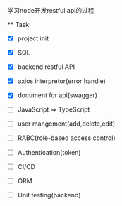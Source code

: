 学习node开发restful api的过程

** Task:
- [x] project init
- [x] SQL
- [x] backend restful API 
- [x] axios interpretor(error handle)
- [x] document for api(swagger)
- [ ] JavaScript => TypeScript
- [ ] user mangement(add,delete,edit)
- [ ] RABC(role-based access control)
- [ ] Authentication(token)
- [ ] CI/CD
- [ ] ORM
- [ ] Unit testing(backend)


